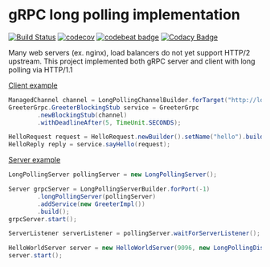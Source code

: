 # gRPC long polling implementation

[![Build Status](https://travis-ci.org/evsinev/grpc-java-long-polling.svg?branch=master)](https://travis-ci.org/evsinev/grpc-java-long-polling)
[![codecov](https://codecov.io/gh/evsinev/grpc-java-long-polling/branch/master/graph/badge.svg)](https://codecov.io/gh/evsinev/grpc-java-long-polling)
[![codebeat badge](https://codebeat.co/badges/11693916-28cb-4f11-be33-bbbe6d24c499)](https://codebeat.co/projects/github-com-evsinev-grpc-java-long-polling-master)
[![Codacy Badge](https://api.codacy.com/project/badge/Grade/9c03b8c8b0374809832b422017508ebe)](https://www.codacy.com/app/evsinev/grpc-java-long-polling?utm_source=github.com&amp;utm_medium=referral&amp;utm_content=evsinev/grpc-java-long-polling&amp;utm_campaign=Badge_Grade)

Many web servers (ex. nginx), load balancers do not yet support HTTP/2 upstream.
This project implemented both gRPC server and client with long polling via HTTP/1.1

[Client example](https://github.com/evsinev/grpc-java-long-polling/blob/master/integration-testing/src/test/java/com/payneteasy/grpc/longpolling/test/helloworld/HelloWorldClientTest.java)

```java
ManagedChannel channel = LongPollingChannelBuilder.forTarget("http://localhost:9096/test").build();
GreeterGrpc.GreeterBlockingStub service = GreeterGrpc
        .newBlockingStub(channel)
        .withDeadlineAfter(5, TimeUnit.SECONDS);

HelloRequest request = HelloRequest.newBuilder().setName("hello").build();
HelloReply reply = service.sayHello(request);
```

    
[Server example](https://github.com/evsinev/grpc-java-long-polling/blob/master/integration-testing/src/test/java/com/payneteasy/grpc/longpolling/test/helloworld/HelloWorldServerTest.java)

```java
LongPollingServer pollingServer = new LongPollingServer();

Server grpcServer = LongPollingServerBuilder.forPort(-1)
        .longPollingServer(pollingServer)
        .addService(new GreeterImpl())
        .build();
grpcServer.start();

ServerListener serverListener = pollingServer.waitForServerListener();

HelloWorldServer server = new HelloWorldServer(9096, new LongPollingDispatcherServlet(serverListener));
server.start();
```